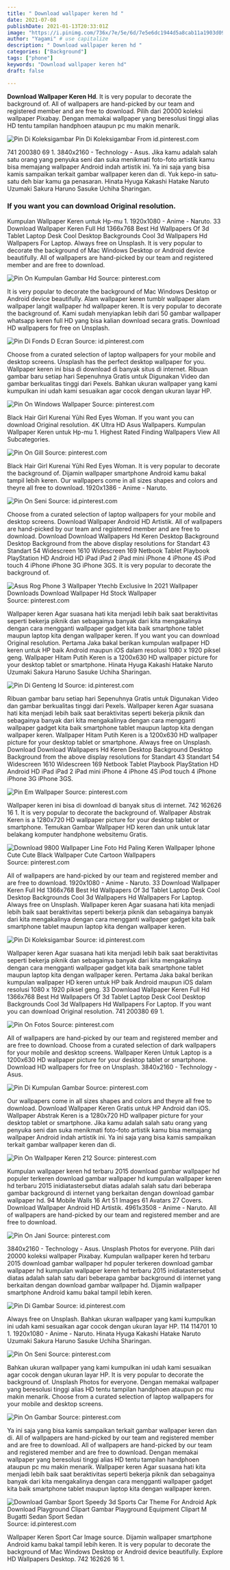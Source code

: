 ```yaml
---
title: " Download wallpaper keren hd "
date: 2021-07-08
publishDate: 2021-01-13T20:33:01Z
image: "https://i.pinimg.com/736x/7e/5e/6d/7e5e6dc1944d5a8cab11a1903d09b404.jpg"
author: "Yagami" # use capitalize
description: " Download wallpaper keren hd "
categories: ["Background"]
tags: ["phone"]
keywords: "Download wallpaper keren hd"
draft: false

---
```



**Download Wallpaper Keren Hd**. It is very popular to decorate the background of. All of wallpapers are hand-picked by our team and registered member and are free to download. Pilih dari 20000 koleksi wallpaper Pixabay. Dengan memakai wallpaper yang beresolusi tinggi alias HD tentu tampilan handphoen ataupun pc mu makin menarik.

![Pin Di Koleksigambar](https://i.pinimg.com/474x/20/03/10/20031086d86b3d11bd645a54c66a3f17.jpg "Pin Di Koleksigambar")
Pin Di Koleksigambar From id.pinterest.com


741 200380 69 1. 3840x2160 - Technology - Asus. Jika kamu adalah salah satu orang yang penyuka seni dan suka menikmati foto-foto artistik kamu bisa memajang wallpaper Android indah artistik ini. Ya ini saja yang bisa kamis sampaikan terkait gambar wallpaper keren dan di. Yuk kepo-in satu-satu deh biar kamu ga penasaran. Hinata Hyuga Kakashi Hatake Naruto Uzumaki Sakura Haruno Sasuke Uchiha Sharingan.

### If you want you can download Original resolution.

Kumpulan Wallpaper Keren untuk Hp-mu 1. 1920x1080 - Anime - Naruto. 33 Download Wallpaper Keren Full Hd 1366x768 Best Hd Wallpapers Of 3d Tablet Laptop Desk Cool Desktop Backgrounds Cool 3d Wallpapers Hd Wallpapers For Laptop. Always free on Unsplash. It is very popular to decorate the background of Mac Windows Desktop or Android device beautifully. All of wallpapers are hand-picked by our team and registered member and are free to download.


![Pin On Kumpulan Gambar Hd](https://i.pinimg.com/736x/ba/d4/b3/bad4b3bf9a18fecd8d6e2cc1412b6f8d.jpg "Pin On Kumpulan Gambar Hd")
Source: pinterest.com

It is very popular to decorate the background of Mac Windows Desktop or Android device beautifully. Alam wallpaper keren tumblr wallpaper alam wallpaper langit wallpaper hd wallpaper keren. It is very popular to decorate the background of. Kami sudah menyiapkan lebih dari 50 gambar wallpaper whatsapp keren full HD yang bisa kalian download secara gratis. Download HD wallpapers for free on Unsplash.

![Pin Di Fonds D Ecran](https://i.pinimg.com/originals/19/75/6c/19756c8313f1c871722997a85517ca37.jpg "Pin Di Fonds D Ecran")
Source: id.pinterest.com

Choose from a curated selection of laptop wallpapers for your mobile and desktop screens. Unsplash has the perfect desktop wallpaper for you. Wallpaper keren ini bisa di download di banyak situs di internet. Ribuan gambar baru setiap hari Sepenuhnya Gratis untuk Digunakan Video dan gambar berkualitas tinggi dari Pexels. Bahkan ukuran wallpaper yang kami kumpulkan ini udah kami sesuaikan agar cocok dengan ukuran layar HP.

![Pin On Windows Wallpaper](https://i.pinimg.com/originals/3e/cd/47/3ecd473c5add548dd0937dd0b2cb6c6a.jpg "Pin On Windows Wallpaper")
Source: pinterest.com

Black Hair Girl Kurenai Yūhi Red Eyes Woman. If you want you can download Original resolution. 4K Ultra HD Asus Wallpapers. Kumpulan Wallpaper Keren untuk Hp-mu 1. Highest Rated Finding Wallpapers View All Subcategories.

![Pin On Gill](https://i.pinimg.com/736x/2b/75/a2/2b75a2945b593ede885cc68126ed8234.jpg "Pin On Gill")
Source: pinterest.com

Black Hair Girl Kurenai Yūhi Red Eyes Woman. It is very popular to decorate the background of. Dijamin wallpaper smartphone Android kamu bakal tampil lebih keren. Our wallpapers come in all sizes shapes and colors and theyre all free to download. 1920x1386 - Anime - Naruto.

![Pin On Seni](https://i.pinimg.com/originals/7a/9d/62/7a9d629d7f0acfd857bde6b0dd45b5b7.jpg "Pin On Seni")
Source: id.pinterest.com

Choose from a curated selection of laptop wallpapers for your mobile and desktop screens. Download Wallpaper Android HD Artistik. All of wallpapers are hand-picked by our team and registered member and are free to download. Download Download Wallpapers Hd Keren Desktop Background Desktop Background from the above display resolutions for Standart 43 Standart 54 Widescreen 1610 Widescreen 169 Netbook Tablet Playbook PlayStation HD Android HD iPad iPad 2 iPad mini iPhone 4 iPhone 4S iPod touch 4 iPhone iPhone 3G iPhone 3GS. It is very popular to decorate the background of.

![Asus Rog Phone 3 Wallpaper Ytechb Exclusive In 2021 Wallpaper Downloads Download Wallpaper Hd Stock Wallpaper](https://i.pinimg.com/originals/c0/b1/2d/c0b12de121b347e793cd8f51f184e9ff.png "Asus Rog Phone 3 Wallpaper Ytechb Exclusive In 2021 Wallpaper Downloads Download Wallpaper Hd Stock Wallpaper")
Source: pinterest.com

Wallpaper keren Agar suasana hati kita menjadi lebih baik saat beraktivitas seperti bekerja piknik dan sebagainya banyak dari kita mengakalinya dengan cara mengganti wallpaper gadget kita baik smartphone tablet maupun laptop kita dengan wallpaper keren. If you want you can download Original resolution. Pertama Jaka bakal berikan kumpulan wallpaper HD keren untuk HP baik Android maupun iOS dalam resolusi 1080 x 1920 piksel geng. Wallpaper Hitam Putih Keren is a 1200x630 HD wallpaper picture for your desktop tablet or smartphone. Hinata Hyuga Kakashi Hatake Naruto Uzumaki Sakura Haruno Sasuke Uchiha Sharingan.

![Pin Di Genteng Id](https://i.pinimg.com/originals/be/bf/77/bebf770dba2e500a147e8524df594073.jpg "Pin Di Genteng Id")
Source: id.pinterest.com

Ribuan gambar baru setiap hari Sepenuhnya Gratis untuk Digunakan Video dan gambar berkualitas tinggi dari Pexels. Wallpaper keren Agar suasana hati kita menjadi lebih baik saat beraktivitas seperti bekerja piknik dan sebagainya banyak dari kita mengakalinya dengan cara mengganti wallpaper gadget kita baik smartphone tablet maupun laptop kita dengan wallpaper keren. Wallpaper Hitam Putih Keren is a 1200x630 HD wallpaper picture for your desktop tablet or smartphone. Always free on Unsplash. Download Download Wallpapers Hd Keren Desktop Background Desktop Background from the above display resolutions for Standart 43 Standart 54 Widescreen 1610 Widescreen 169 Netbook Tablet Playbook PlayStation HD Android HD iPad iPad 2 iPad mini iPhone 4 iPhone 4S iPod touch 4 iPhone iPhone 3G iPhone 3GS.

![Pin Em Wallpaper](https://i.pinimg.com/originals/e6/4d/80/e64d802ea039ebe775cac6c4608eca59.jpg "Pin Em Wallpaper")
Source: pinterest.com

Wallpaper keren ini bisa di download di banyak situs di internet. 742 162626 16 1. It is very popular to decorate the background of. Wallpaper Abstrak Keren is a 1280x720 HD wallpaper picture for your desktop tablet or smartphone. Temukan Gambar Wallpaper HD keren dan unik untuk latar belakang komputer handphone websitemu Gratis.

![Download 9800 Wallpaper Line Foto Hd Paling Keren Wallpaper Iphone Cute Cute Black Wallpaper Cute Cartoon Wallpapers](https://i.pinimg.com/736x/72/16/3e/72163ea207310093c0e24915c9770b65.jpg "Download 9800 Wallpaper Line Foto Hd Paling Keren Wallpaper Iphone Cute Cute Black Wallpaper Cute Cartoon Wallpapers")
Source: pinterest.com

All of wallpapers are hand-picked by our team and registered member and are free to download. 1920x1080 - Anime - Naruto. 33 Download Wallpaper Keren Full Hd 1366x768 Best Hd Wallpapers Of 3d Tablet Laptop Desk Cool Desktop Backgrounds Cool 3d Wallpapers Hd Wallpapers For Laptop. Always free on Unsplash. Wallpaper keren Agar suasana hati kita menjadi lebih baik saat beraktivitas seperti bekerja piknik dan sebagainya banyak dari kita mengakalinya dengan cara mengganti wallpaper gadget kita baik smartphone tablet maupun laptop kita dengan wallpaper keren.

![Pin Di Koleksigambar](https://i.pinimg.com/474x/20/03/10/20031086d86b3d11bd645a54c66a3f17.jpg "Pin Di Koleksigambar")
Source: id.pinterest.com

Wallpaper keren Agar suasana hati kita menjadi lebih baik saat beraktivitas seperti bekerja piknik dan sebagainya banyak dari kita mengakalinya dengan cara mengganti wallpaper gadget kita baik smartphone tablet maupun laptop kita dengan wallpaper keren. Pertama Jaka bakal berikan kumpulan wallpaper HD keren untuk HP baik Android maupun iOS dalam resolusi 1080 x 1920 piksel geng. 33 Download Wallpaper Keren Full Hd 1366x768 Best Hd Wallpapers Of 3d Tablet Laptop Desk Cool Desktop Backgrounds Cool 3d Wallpapers Hd Wallpapers For Laptop. If you want you can download Original resolution. 741 200380 69 1.

![Pin On Fotos](https://i.pinimg.com/474x/6e/e4/d5/6ee4d5816a3ee238509e75a3539ee4bc.jpg "Pin On Fotos")
Source: pinterest.com

All of wallpapers are hand-picked by our team and registered member and are free to download. Choose from a curated selection of dark wallpapers for your mobile and desktop screens. Wallpaper Keren Untuk Laptop is a 1200x630 HD wallpaper picture for your desktop tablet or smartphone. Download HD wallpapers for free on Unsplash. 3840x2160 - Technology - Asus.

![Pin Di Kumpulan Gambar](https://i.pinimg.com/originals/4d/eb/09/4deb092cce73312e0fb2b58fd503f636.jpg "Pin Di Kumpulan Gambar")
Source: pinterest.com

Our wallpapers come in all sizes shapes and colors and theyre all free to download. Download Wallpaper Keren Gratis untuk HP Android dan iOS. Wallpaper Abstrak Keren is a 1280x720 HD wallpaper picture for your desktop tablet or smartphone. Jika kamu adalah salah satu orang yang penyuka seni dan suka menikmati foto-foto artistik kamu bisa memajang wallpaper Android indah artistik ini. Ya ini saja yang bisa kamis sampaikan terkait gambar wallpaper keren dan di.

![Pin On Wallpaper Keren 212](https://i.pinimg.com/originals/9b/ae/c8/9baec8b6be7f7cc12f55f5d7d2a88fcf.jpg "Pin On Wallpaper Keren 212")
Source: pinterest.com

Kumpulan wallpaper keren hd terbaru 2015 download gambar wallpaper hd populer terkeren download gambar wallpaper hd kumpulan wallpaper keren hd terbaru 2015 inidiatastersebut diatas adalah salah satu dari beberapa gambar background di internet yang berkaitan dengan download gambar wallpaper hd. 94 Mobile Walls 16 Art 51 Images 61 Avatars 27 Covers. Download Wallpaper Android HD Artistik. 4961x3508 - Anime - Naruto. All of wallpapers are hand-picked by our team and registered member and are free to download.

![Pin On Jani](https://i.pinimg.com/originals/ee/39/9e/ee399e9367c0b4ee07f647fb4b88a8ee.jpg "Pin On Jani")
Source: pinterest.com

3840x2160 - Technology - Asus. Unsplash Photos for everyone. Pilih dari 20000 koleksi wallpaper Pixabay. Kumpulan wallpaper keren hd terbaru 2015 download gambar wallpaper hd populer terkeren download gambar wallpaper hd kumpulan wallpaper keren hd terbaru 2015 inidiatastersebut diatas adalah salah satu dari beberapa gambar background di internet yang berkaitan dengan download gambar wallpaper hd. Dijamin wallpaper smartphone Android kamu bakal tampil lebih keren.

![Pin Di Gambar](https://i.pinimg.com/originals/f5/b8/fc/f5b8fc1b13fc21a8b1a6322ddd32351e.jpg "Pin Di Gambar")
Source: id.pinterest.com

Always free on Unsplash. Bahkan ukuran wallpaper yang kami kumpulkan ini udah kami sesuaikan agar cocok dengan ukuran layar HP. 114 114701 10 1. 1920x1080 - Anime - Naruto. Hinata Hyuga Kakashi Hatake Naruto Uzumaki Sakura Haruno Sasuke Uchiha Sharingan.

![Pin On Seni](https://i.pinimg.com/originals/1a/49/16/1a49166a6a19cee45ffd3205ff5ae421.jpg "Pin On Seni")
Source: pinterest.com

Bahkan ukuran wallpaper yang kami kumpulkan ini udah kami sesuaikan agar cocok dengan ukuran layar HP. It is very popular to decorate the background of. Unsplash Photos for everyone. Dengan memakai wallpaper yang beresolusi tinggi alias HD tentu tampilan handphoen ataupun pc mu makin menarik. Choose from a curated selection of laptop wallpapers for your mobile and desktop screens.

![Pin On Gambar](https://i.pinimg.com/originals/d6/14/18/d614180dc4c54171a9b18412aadcbf8d.jpg "Pin On Gambar")
Source: pinterest.com

Ya ini saja yang bisa kamis sampaikan terkait gambar wallpaper keren dan di. All of wallpapers are hand-picked by our team and registered member and are free to download. All of wallpapers are hand-picked by our team and registered member and are free to download. Dengan memakai wallpaper yang beresolusi tinggi alias HD tentu tampilan handphoen ataupun pc mu makin menarik. Wallpaper keren Agar suasana hati kita menjadi lebih baik saat beraktivitas seperti bekerja piknik dan sebagainya banyak dari kita mengakalinya dengan cara mengganti wallpaper gadget kita baik smartphone tablet maupun laptop kita dengan wallpaper keren.

![Download Gambar Sport Speedy 3d Sports Car Theme For Android Apk Download Playground Clipart Gambar Playground Equipment Clipart M Bugatti Sedan Sport Sedan](https://i.pinimg.com/736x/7e/5e/6d/7e5e6dc1944d5a8cab11a1903d09b404.jpg "Download Gambar Sport Speedy 3d Sports Car Theme For Android Apk Download Playground Clipart Gambar Playground Equipment Clipart M Bugatti Sedan Sport Sedan")
Source: id.pinterest.com

Wallpaper Keren Sport Car Image source. Dijamin wallpaper smartphone Android kamu bakal tampil lebih keren. It is very popular to decorate the background of Mac Windows Desktop or Android device beautifully. Explore HD Wallpapers Desktop. 742 162626 16 1.

